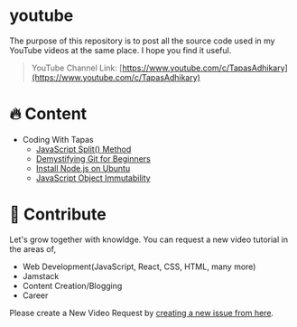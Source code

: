 # youtube
The purpose of this repository is to post all the source code used in my YouTube videos at the same place. I hope you find it useful.

> YouTube Channel Link: [https://www.youtube.com/c/TapasAdhikary](https://www.youtube.com/c/TapasAdhikary)

# 🔥 Content
- Coding With Tapas
  - [JavaScript Split() Method](https://github.com/atapas/youtube/tree/main/code-with-tapas/js-split)
  - [Demystifying Git for Beginners](https://github.com/atapas/youtube/tree/main/code-with-tapas/git-for-beginners)
  - [Install Node.js on Ubuntu](https://github.com/atapas/youtube/tree/main/code-with-tapas/install-nodejs-ubuntu)
  - [JavaScript Object Immutability](https://github.com/atapas/youtube/tree/main/code-with-tapas/object-immutability)
 
# 👋 Contribute
Let's grow together with knowldge. You can request a new video tutorial in the areas of,

- Web Development(JavaScript, React, CSS, HTML, many more)
- Jamstack
- Content Creation/Blogging
- Career

Please create a New Video Request by [creating a new issue from here](https://github.com/atapas/youtube/issues/new/choose).
